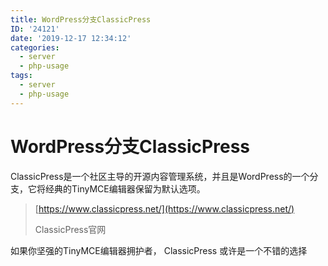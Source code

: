```yaml
---
title: WordPress分支ClassicPress
ID: '24121'
date: '2019-12-17 12:34:12'
categories:
  - server
  - php-usage
tags:
  - server
  - php-usage
---
```


# WordPress分支ClassicPress

ClassicPress是一个社区主导的开源内容管理系统，并且是WordPress的一个分支，它将经典的TinyMCE编辑器保留为默认选项。

> [https://www.classicpress.net/](https://www.classicpress.net/)
> 
> ClassicPress官网

如果你坚强的TinyMCE编辑器拥护者， ClassicPress 或许是一个不错的选择
 
 
 
 
 
 
